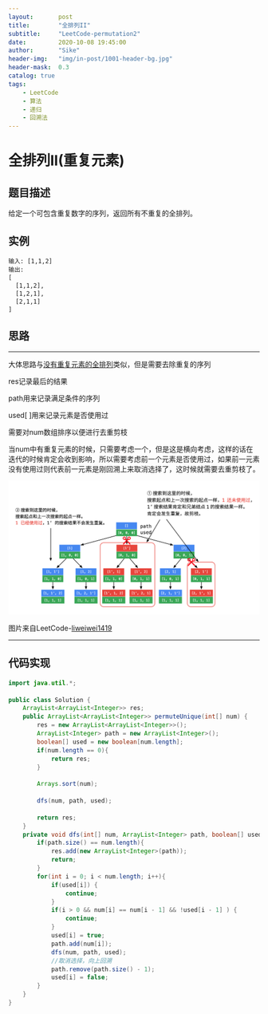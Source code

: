 ```yaml
---
layout:       post
title:        "全排列II"
subtitle:     "LeetCode-permutation2"
date:         2020-10-08 19:45:00
author:       "Sike"
header-img:   "img/in-post/1001-header-bg.jpg"
header-mask:  0.3
catalog: true
tags:
    - LeetCode
    - 算法
    - 递归
    - 回溯法
---
```


# 全排列II(重复元素)

## 题目描述

给定一个可包含重复数字的序列，返回所有不重复的全排列。

## 实例

```
输入: [1,1,2]
输出:
[
  [1,1,2],
  [1,2,1],
  [2,1,1]
]
```

## 思路
---
大体思路与[没有重复元素的全排列](https://sikex.github.io/2020/10/03/permute/)类似，但是需要去除重复的序列

res记录最后的结果

path用来记录满足条件的序列

used[ ]用来记录元素是否使用过

需要对num数组排序以便进行去重剪枝

当num中有重复元素的时候，只需要考虑一个，但是这是横向考虑，这样的话在迭代的时候肯定会收到影响，所以需要考虑前一个元素是否使用过，如果前一元素没有使用过则代表前一元素是刚回溯上来取消选择了，这时候就需要去重剪枝了。

![permutation2](/img/permutation2.png)

图片来自LeetCode-[liweiwei1419](https://leetcode-cn.com/problems/permutations-ii/solution/hui-su-suan-fa-python-dai-ma-java-dai-ma-by-liwe-2/)

---

## 代码实现

```java
import java.util.*;

public class Solution {
	ArrayList<ArrayList<Integer>> res;
    public ArrayList<ArrayList<Integer>> permuteUnique(int[] num) {
    	res = new ArrayList<ArrayList<Integer>>();
        ArrayList<Integer> path = new ArrayList<Integer>();
        boolean[] used = new boolean[num.length];
        if(num.length == 0){
            return res;
        }

        Arrays.sort(num);

        dfs(num, path, used);

        return res;
    }
    private void dfs(int[] num, ArrayList<Integer> path, boolean[] used){
        if(path.size() == num.length){
            res.add(new ArrayList<Integer>(path));
            return;
        }
        for(int i = 0; i < num.length; i++){
            if(used[i]) {
                continue;
            }
            if(i > 0 && num[i] == num[i - 1] && !used[i - 1] ) {
                continue;
            }
            used[i] = true;
            path.add(num[i]);
            dfs(num, path, used);
            //取消选择，向上回溯
            path.remove(path.size() - 1);
            used[i] = false;
        }
    }
}
```
